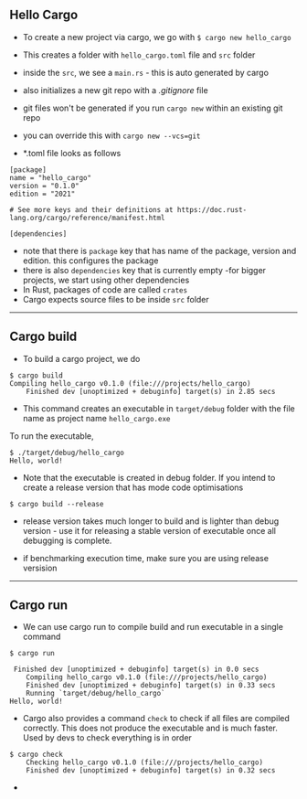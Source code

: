 ## Hello Cargo

- To create a new project via cargo, we go with
`$ cargo new hello_cargo`

- This creates a folder with `hello_cargo.toml` file and `src` folder
- inside the `src`, we see a `main.rs` - this is auto generated by cargo
- also initializes a new git repo with a _.gitignore_ file
- git files won't be generated if you run `cargo new` within an existing git repo
- you can override this with `cargo new --vcs=git`


- *.toml file looks as follows

```
[package]
name = "hello_cargo"
version = "0.1.0"
edition = "2021"

# See more keys and their definitions at https://doc.rust-lang.org/cargo/reference/manifest.html

[dependencies]
```


- note that there is `package` key that has name of the package, version and edition. this configures the package
- there is also `dependencies` key that is currently empty -for bigger projects, we start using other dependencies
- In Rust, packages of code are called `crates`
- Cargo expects source files to be inside `src` folder


---

## Cargo build

- To build a cargo project, we do

```
$ cargo build
Compiling hello_cargo v0.1.0 (file:///projects/hello_cargo)
    Finished dev [unoptimized + debuginfo] target(s) in 2.85 secs

```

- This command creates an executable in `target/debug` folder with the file name as project name `hello_cargo.exe`

To run the executable,

```
$ ./target/debug/hello_cargo
Hello, world!
```

- Note that the executable is created in debug folder. If you intend to create a release version that has mode code optimisations

```
$ cargo build --release
```

- release version takes much longer to build and is lighter than debug version - use it for releasing a stable version of executable once all debugging is complete.

- if benchmarking execution time, make sure you are using release versision


---

## Cargo run

-  We can use cargo run to compile build and run executable in a single command

```
$ cargo run

 Finished dev [unoptimized + debuginfo] target(s) in 0.0 secs
    Compiling hello_cargo v0.1.0 (file:///projects/hello_cargo)
    Finished dev [unoptimized + debuginfo] target(s) in 0.33 secs
    Running `target/debug/hello_cargo`
Hello, world!
```

- Cargo also provides a command `check` to check if all files are compiled correctly. This does not produce the executable and is much faster. Used by devs to check everything is in order

```
$ cargo check
    Checking hello_cargo v0.1.0 (file:///projects/hello_cargo)
    Finished dev [unoptimized + debuginfo] target(s) in 0.32 secs
```



- 
